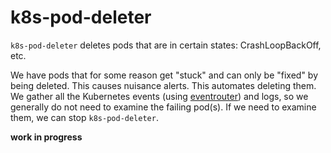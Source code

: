 # k8s-pod-deleter

`k8s-pod-deleter` deletes pods that are in certain states: CrashLoopBackOff, etc.

We have pods that for some reason get "stuck" and can only be "fixed" by being
deleted. This causes nuisance alerts. This automates deleting them.  We gather
all the Kubernetes events (using [eventrouter](https://github.com/heptiolabs/eventrouter)) and logs, so we generally
do not need to examine the failing pod(s). If we need to examine them, we can
stop `k8s-pod-deleter`.

**work in progress**